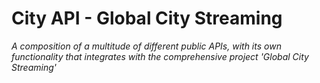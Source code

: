 # City API - Global City Streaming

*A composition of a multitude of different public APIs, with its own functionality that integrates with the comprehensive project 'Global City Streaming'*